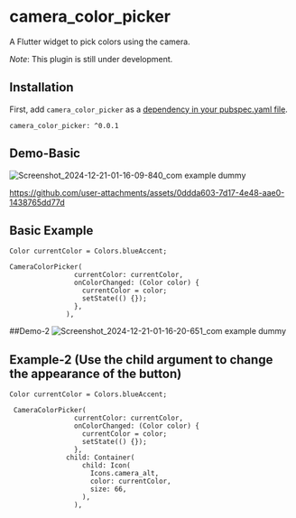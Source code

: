 # camera_color_picker
A Flutter widget to pick colors using the camera.

*Note*: This plugin is still under development.

## Installation

First, add `camera_color_picker` as a [dependency in your pubspec.yaml file](https://flutter.io/platform-plugins/).


```
camera_color_picker: ^0.0.1
```
## Demo-Basic 
![Screenshot_2024-12-21-01-16-09-840_com example dummy](https://github.com/user-attachments/assets/783e7479-f5eb-4131-b89a-0ba0f3bc8bf5)

https://github.com/user-attachments/assets/0ddda603-7d17-4e48-aae0-1438765dd77d


## Basic Example

```
Color currentColor = Colors.blueAccent;
```

```
CameraColorPicker(
                currentColor: currentColor,
                onColorChanged: (Color color) {
                  currentColor = color;
                  setState(() {});
                },
              ),

```

##Demo-2
![Screenshot_2024-12-21-01-16-20-651_com example dummy](https://github.com/user-attachments/assets/c38aea6c-eda0-4ba7-b72a-44c35719d9a4)
## Example-2 (Use the child argument to change the appearance of the button)

```
Color currentColor = Colors.blueAccent;
```

```
 CameraColorPicker(
                currentColor: currentColor,
                onColorChanged: (Color color) {
                  currentColor = color;
                  setState(() {});
                },
              child: Container(
                  child: Icon(
                    Icons.camera_alt,
                    color: currentColor,
                    size: 66,
                  ),
                ),

```
